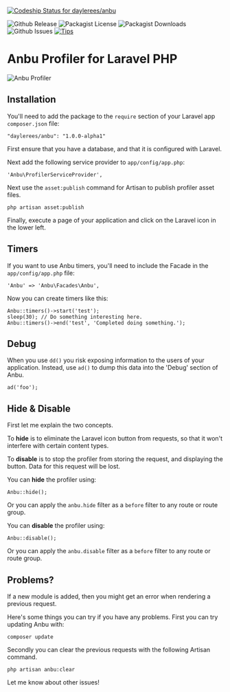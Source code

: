 [ ![Codeship Status for daylerees/anbu](https://www.codeship.io/projects/1657b700-1681-0132-af64-5ae52864a4c1/status?branch=master)](https://www.codeship.io/projects/33889)

![Github Release](http://img.shields.io/github/release/daylerees/anbu.svg?style=flat-square)
![Packagist License](http://img.shields.io/packagist/l/daylerees/anbu.svg?style=flat-square)
![Packagist Downloads](http://img.shields.io/packagist/dt/daylerees/anbu.svg?style=flat-square)
![Github Issues](http://img.shields.io/github/issues/daylerees/anbu.svg?style=flat-square)
[![Tips](http://img.shields.io/gratipay/daylerees.svg?style=flat-square)](https://gratipay.com/daylerees)

# Anbu Profiler for Laravel PHP

![Anbu Profiler](https://raw.githubusercontent.com/daylerees/anbu/master/screenshot.png)

## Installation

You'll need to add the package to the `require` section of your Laravel app `composer.json` file:

    "daylerees/anbu": "1.0.0-alpha1"

First ensure that you have a database, and that it is configured with Laravel.

Next add the following service provider to `app/config/app.php`:

    'Anbu\ProfilerServiceProvider',

Next use the `asset:publish` command for Artisan to publish profiler asset files.

    php artisan asset:publish

Finally, execute a page of your application and click on the Laravel icon in the lower left.

## Timers

If you want to use Anbu timers, you'll need to include the Facade in the `app/config/app.php` file:

    'Anbu' => 'Anbu\Facades\Anbu',

Now you can create timers like this:

    Anbu::timers()->start('test');
    sleep(30); // Do something interesting here.
    Anbu::timers()->end('test', 'Completed doing something.');

## Debug

When you use `dd()` you risk exposing information to the users of your application. Instead, use `ad()` to dump this data into the 'Debug' section of Anbu.

    ad('foo');


## Hide & Disable

First let me explain the two concepts.

To **hide** is to eliminate the Laravel icon button from requests, so that it won't interfere with certain content types.

To **disable** is to stop the profiler from storing the request, and displaying the button. Data for this request will be lost.

You can **hide** the profiler using:

    Anbu::hide();

Or you can apply the `anbu.hide` filter as a `before` filter to any route or route group.

You can **disable** the profiler using:

    Anbu::disable();

Or you can apply the `anbu.disable` filter as a `before` filter to any route or route group.

## Problems?

If a new module is added, then you might get an error when rendering a previous request.

Here's some things you can try if you have any problems. First you can try updating Anbu with:

    composer update

Secondly you can clear the previous requests with the following Artisan command.

    php artisan anbu:clear

Let me know about other issues!
